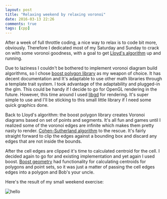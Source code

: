 ```yaml
---
layout: post
title: "Relaxing weekend by relaxing voronoi"
date: 2016-03-13 22:26
comments: true
tags: [cpp]
---
```


After a week of full throttle coding, a nice way to relax is to code bit more, obviously.
Therefore I dedicated most of my Saturday and Sunday to crack on with some voronoi goodness, with a goal to get [Lloyd's algorithm](https://en.wikipedia.org/wiki/Lloyd%27s_algorithm) up and running. 

Due to laziness I couldn't be bothered to implement voronoi diagram build algorithms, 
so I chose [boost polygon library](http://www.boost.org/doc/libs/1_60_0/libs/polygon/doc/index.htm) as my weapon of choice. It has decent documentation and It's adaptable to use other math libraries through a template trait system. I took advantage of the adaptability and plugged-in the glm. This could be handy if I decide to go for OpenGL rendering in the future. However, this time around I used [libgd](http://libgd.github.io/) for rendering. It's super simple to use and I'll be sticking to this small little library if I need some quick graphics done. 

Back to Lloyd's algorithm: the boost polygon library creates Voronoi diagrams based on set of points and segments. It's all fun and games until I realized some of the voronoi edges are infinite which makes them pretty nasty to render. [Cohen-Sutherland algorithm](https://en.wikipedia.org/wiki/Cohen%E2%80%93Sutherland_algorithm) to the rescue. It's fairly straight forward to clip the edges against a bounding box and discard any edges that are not inside the bounds. 

After the cell edges are clipped it's time to calculated centroid for the cell. I decided again to go for and existing implementation and yet again I used boost. [Boost geometry](http://www.boost.org/doc/libs/1_60_0/libs/geometry/doc/html/index.html) had functionality for calculating centroids for polygons and point sets, so it was just a matter of passing the cell edges edges into a polygon and Bob's your uncle.

Here's the result of my small weekend exercise:

![hello](/assets/output.gif)
